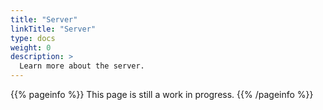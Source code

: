 ```yaml
---
title: "Server"
linkTitle: "Server"
type: docs
weight: 0
description: >
  Learn more about the server.
---
```


{{% pageinfo %}}
This page is still a work in progress.
{{% /pageinfo %}}